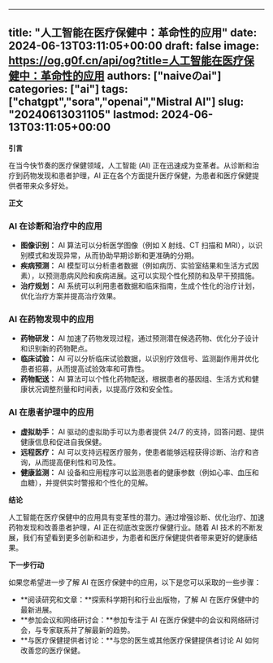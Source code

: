 
---
title: "人工智能在医疗保健中：革命性的应用"
date: 2024-06-13T03:11:05+00:00
draft: false
image: https://og.g0f.cn/api/og?title=人工智能在医疗保健中：革命性的应用
authors: ["naiveのai"]
categories: ["ai"]
tags: ["chatgpt","sora","openai","Mistral AI"]
slug: "20240613031105"
lastmod: 2024-06-13T03:11:05+00:00
---
**引言**

在当今快节奏的医疗保健领域，人工智能 (AI) 正在迅速成为变革者。从诊断和治疗到药物发现和患者护理，AI 正在各个方面提升医疗保健，为患者和医疗保健提供者带来众多好处。

**正文**

### AI 在诊断和治疗中的应用

* **图像识别：** AI 算法可以分析医学图像（例如 X 射线、CT 扫描和 MRI），以识别模式和发现异常，从而协助早期诊断和更准确的分期。
* **疾病预测：** AI 模型可以分析患者数据（例如病历、实验室结果和生活方式因素），以预测患病风险和疾病进展。这可以实现个性化预防和及早干预措施。
* **治疗规划：** AI 系统可以利用患者数据和临床指南，生成个性化的治疗计划，优化治疗方案并提高治疗效果。

### AI 在药物发现中的应用

* **药物研发：** AI 加速了药物发现过程，通过预测潜在候选药物、优化分子设计和识别新的药物靶点。
* **临床试验：** AI 可以分析临床试验数据，以识别疗效信号、监测副作用并优化患者招募，从而提高试验效率和可靠性。
* **药物配送：** AI 算法可以个性化药物配送，根据患者的基因组、生活方式和健康状况调整剂量和时间表，以提高疗效和安全性。

### AI 在患者护理中的应用

* **虚拟助手：** AI 驱动的虚拟助手可以为患者提供 24/7 的支持，回答问题、提供健康信息和促进自我保健。
* **远程医疗：** AI 可以支持远程医疗服务，使患者能够远程获得诊断、治疗和咨询，从而提高便利性和可及性。
* **健康监测：** AI 设备和应用程序可以监测患者的健康参数（例如心率、血压和血糖），并提供实时警报和个性化的见解。

**结论**

人工智能在医疗保健中的应用具有变革性的潜力。通过增强诊断、优化治疗、加速药物发现和改善患者护理，AI 正在彻底改变医疗保健行业。随着 AI 技术的不断发展，我们有望看到更多创新和进步，为患者和医疗保健提供者带来更好的健康结果。

**下一步行动**

如果您希望进一步了解 AI 在医疗保健中的应用，以下是您可以采取的一些步骤：

* **阅读研究和文章：**探索科学期刊和行业出版物，了解 AI 在医疗保健中的最新进展。
* **参加会议和网络研讨会：**参加专注于 AI 在医疗保健中的会议和网络研讨会，与专家联系并了解最新的趋势。
* **与医疗保健提供者讨论：**与您的医生或其他医疗保健提供者讨论 AI 如何改善您的医疗保健。
